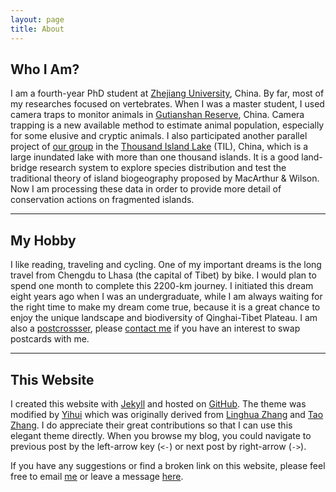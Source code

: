 ```yaml
---
layout: page
title: About
---
```



## Who I Am? 

I am a fourth-year PhD student at
[Zhejiang University](http://www.zju.edu.cn "Zhejiang University"),
China. By far, most of my researches focused on vertebrates. When I was a master student, I used camera traps to monitor animals in [Gutianshan
Reserve](/en/pages/gutianshan-reserve/ "Gutianshan National Nature Reserve"),
China. Camera trapping is a new available method to estimate animal
population, especially for some elusive and cryptic animals. I also
participated another parallel project of [our group](http://mypage.zju.edu.cn/personnelCard/pingding) in the [Thousand
Island Lake](/en/pages/thousand-island-lake/ "Thousand Island Lake") (TIL),
China, which is a large inundated lake with more than one thousand
islands. It is a good land-bridge research system to explore species
distribution and test the traditional theory of island biogeography
proposed by MacArthur & Wilson. Now I am processing these 
data in order to provide more detail of conservation actions
on fragmented islands. 

---

## My Hobby 

I like reading, traveling and
cycling. One of my important dreams is the long travel from Chengdu to
Lhasa (the capital of Tibet) by bike. I would plan to spend one month to
complete this 2200-km journey. I initiated this dream eight years
ago when I was an undergraduate, while I am always waiting for the right
time to make my dream come true, because it is a great chance to enjoy
the unique landscape and biodiversity of Qinghai-Tibet Plateau. I am
also a
[postcrossser](http://www.postcrossing.com/user/Xingfeng "Postcrossing"),
please [contact me](/en/vitae) if you have an interest to swap postcards
with me. 

---

## This Website 

I created this website with
[Jekyll](https://github.com/mojombo/jekyll) and hosted on
[GitHub](http://github.com/sixf/sixf.github.io). The theme was modified
by [Yihui](http://yihui.name) which was originally derived from [Linghua
Zhang](http://lhzhang.com/) and [Tao Zhang](http://ztpala.com/). I do
appreciate their great contributions so that I can use this elegant
theme directly. When you browse my blog, you could navigate to previous
post by the left-arrow key (`<-`) or next post by right-arrow (`->`). 

If you have any suggestions or find a broken link on this website, please
feel free to email [me](mailto:sixingfeng@gmail.com "Xingfeng's email")
or leave a message [here](/en/guestbook "Guestbook").
